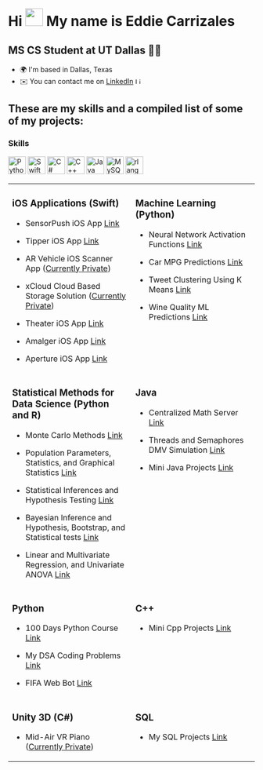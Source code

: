 Hi <img src="https://user-images.githubusercontent.com/18350557/176309783-0785949b-9127-417c-8b55-ab5a4333674e.gif" width="36" height="36" /> My name is Eddie Carrizales
========================================================================================================================================

MS CS Student at UT Dallas 👨‍💻
--------------------------------

* 🌍 I'm based in Dallas, Texas
* ✉️ You can contact me on [LinkedIn](https://www.linkedin.com/in/eddiecarrizales/) <a href="https://www.linkedin.com/in/eddiecarrizales/" target="_blank" rel="noreferrer"><img src="https://raw.githubusercontent.com/danielcranney/readme-generator/main/public/icons/socials/linkedin.svg" width="12" height="12" alt="LinkedIn" /></a>

These are my skills and a compiled list of some of my projects:
--------------------------------

### Skills

<p align="left">
<a href="https://www.python.org/" target="_blank" rel="noreferrer"><img src="https://raw.githubusercontent.com/danielcranney/readme-generator/main/public/icons/skills/python-colored.svg" width="36" height="36" alt="Python" /></a>
<a href="https://developer.apple.com/swift/" target="_blank" rel="noreferrer"><img src="https://raw.githubusercontent.com/danielcranney/readme-generator/main/public/icons/skills/swift-colored.svg" width="36" height="36" alt="Swift" /></a>
<a href="https://docs.microsoft.com/en-us/dotnet/csharp/" target="_blank" rel="noreferrer"><img src="https://raw.githubusercontent.com/danielcranney/readme-generator/main/public/icons/skills/csharp-colored.svg" width="36" height="36" alt="C#" /></a>
<a href="https://docs.microsoft.com/en-us/cpp/?view=msvc-170" target="_blank" rel="noreferrer"><img src="https://raw.githubusercontent.com/danielcranney/readme-generator/main/public/icons/skills/cplusplus-colored.svg" width="36" height="36" alt="C++" /></a>
<a href="https://www.oracle.com/java/" target="_blank" rel="noreferrer"><img src="https://raw.githubusercontent.com/danielcranney/readme-generator/main/public/icons/skills/java-colored.svg" width="36" height="36" alt="Java" /></a>
<a href="https://www.mysql.com/" target="_blank" rel="noreferrer"><img src="https://raw.githubusercontent.com/danielcranney/readme-generator/main/public/icons/skills/mysql-colored.svg" width="36" height="36" alt="MySQL" /></a>
<a href="https://www.r-project.org/" target="_blank" rel="noreferrer"><img src="https://raw.githubusercontent.com/danielcranney/readme-generator/main/public/icons/skills/rlang-colored.svg" width="36" height="36" alt="rlang" /></a>
</p>


<table>
  <tr>
    <td valign="top" width="50%">

### iOS Applications (Swift)

- SensorPush iOS App [Link](https://github.com/Eddie-Carrizales/SensorPush-IOS-App)
- Tipper iOS App [Link](https://github.com/Eddie-Carrizales/Tipper-IOS-App)
- AR Vehicle iOS Scanner App ([Currently Private](https://github.com/Eddie-Carrizales/AR-Vehicle-Scanner-IOS-App))
- xCloud Cloud Based Storage Solution ([Currently Private](https://github.com/Eddie-Carrizales/xCloud))
- Theater iOS App [Link](https://github.com/Eddie-Carrizales/Theater-IOS-App)
- Amalger iOS App [Link](https://github.com/Eddie-Carrizales/Amalger-IOS-App)
- Aperture iOS App [Link](https://github.com/Eddie-Carrizales/Aperture-IOS-App)

    </td>
    <td valign="top" width="50%">

### Machine Learning (Python)

- Neural Network Activation Functions [Link](https://github.com/Eddie-Carrizales/Neural-Network-Activation-Functions)
- Car MPG Predictions [Link](https://github.com/Eddie-Carrizales/Car-MPG-Predictions)
- Tweet Clustering Using K Means [Link](https://github.com/Eddie-Carrizales/Tweet-Clustering-Using-K-Means)
- Wine Quality ML Predictions [Link](https://github.com/Eddie-Carrizales/Wine-Quality-ML-Predictions)

    </td>
  </tr>
  <tr>
    <td valign="top" width="50%">

### Statistical Methods for Data Science (Python and R)

- Monte Carlo Methods [Link](https://github.com/Eddie-Carrizales/Monte-Carlo-Methods)
- Population Parameters, Statistics, and Graphical Statistics [Link](https://github.com/Eddie-Carrizales/Population-Parameters-and-Statistics-and-Graphical-Statistics)
- Statistical Inferences and Hypothesis Testing [Link](https://github.com/Eddie-Carrizales/Statistical-Inferences-and-Hypothesis-Testing)
- Bayesian Inference and Hypothesis, Bootstrap, and Statistical tests [Link](https://github.com/Eddie-Carrizales/Bayesian-Inference-and-Hypothesis-Bootstrap-and-Statistical-tests)
- Linear and Multivariate Regression, and Univariate ANOVA  [Link]()

    </td>
    <td valign="top" width="50%">

### Java

- Centralized Math Server [Link](https://github.com/Eddie-Carrizales/Centralized-Math-Server)
- Threads and Semaphores DMV Simulation [Link](https://github.com/Eddie-Carrizales/Threads-and-Semaphores-DMV-Simulation)
- Mini Java Projects [Link](https://github.com/Eddie-Carrizales/Mini-Java-Projects)

    </td>
  </tr>
  <tr>
    <td valign="top" width="50%">

### Python

- 100 Days Python Course [Link](https://github.com/Eddie-Carrizales/100-Days-Python-Course)
- My DSA Coding Problems [Link](https://github.com/Eddie-Carrizales/My-DSA-Coding-Problems)
- FIFA Web Bot [Link](https://github.com/Eddie-Carrizales/FIFA-Web-Bot)

    </td>
    <td valign="top" width="50%">

### C++

- Mini Cpp Projects [Link](https://github.com/Eddie-Carrizales/Mini-Cpp-Projects)

    </td>
  </tr>
  <tr>
    <td valign="top" width="50%">

### Unity 3D (C#)

- Mid-Air VR Piano ([Currently Private](https://github.com/Eddie-Carrizales/))

    </td>
    <td valign="top" width="50%">

### SQL

- My SQL Projects [Link](https://github.com/Eddie-Carrizales/My-SQL-Projects)

    </td>
  </tr>
</table>
